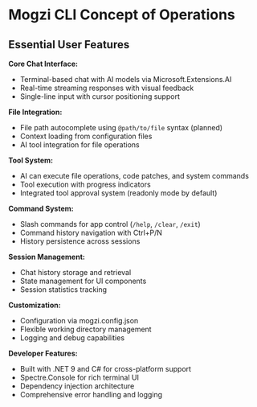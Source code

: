 # Mogzi CLI Concept of Operations

## Essential User Features

**Core Chat Interface:**
- Terminal-based chat with AI models via Microsoft.Extensions.AI
- Real-time streaming responses with visual feedback
- Single-line input with cursor positioning support

**File Integration:**
- File path autocomplete using `@path/to/file` syntax (planned)
- Context loading from configuration files
- AI tool integration for file operations

**Tool System:**
- AI can execute file operations, code patches, and system commands
- Tool execution with progress indicators
- Integrated tool approval system (readonly mode by default)

**Command System:**
- Slash commands for app control (`/help`, `/clear`, `/exit`)
- Command history navigation with Ctrl+P/N
- History persistence across sessions

**Session Management:**
- Chat history storage and retrieval
- State management for UI components
- Session statistics tracking

**Customization:**
- Configuration via mogzi.config.json
- Flexible working directory management
- Logging and debug capabilities

**Developer Features:**
- Built with .NET 9 and C# for cross-platform support
- Spectre.Console for rich terminal UI
- Dependency injection architecture
- Comprehensive error handling and logging
